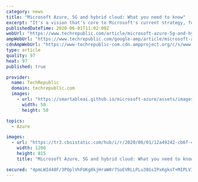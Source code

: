 ```yaml
---
category: news
title: "Microsoft Azure, 5G and hybrid cloud: What you need to know"
excerpt: "It's a vision that's core to Microsoft's current strategy, focused on delivering the tools needed to build a hybrid cloud that reaches from the hyperscale global computer of Azure into Windows, and then on down into the smallest of devices,"
publishedDateTime: 2020-06-01T11:02:00Z
webUrl: "https://www.techrepublic.com/article/microsoft-azure-5g-and-hybrid-cloud-what-you-need-to-know/"
ampWebUrl: "https://www.techrepublic.com/google-amp/article/microsoft-azure-5g-and-hybrid-cloud-what-you-need-to-know/"
cdnAmpWebUrl: "https://www-techrepublic-com.cdn.ampproject.org/c/s/www.techrepublic.com/google-amp/article/microsoft-azure-5g-and-hybrid-cloud-what-you-need-to-know/"
type: article
quality: 97
heat: 97
published: true

provider:
  name: TechRepublic
  domain: techrepublic.com
  images:
    - url: "https://smartableai.github.io/microsoft-azure/assets/images/organizations/techrepublic.com-50x50.jpg"
      width: 50
      height: 50

topics:
  - Azure

images:
  - url: "https://tr3.cbsistatic.com/hub/i/r/2020/06/01/12a49242-cb6f-466e-ac30-2f1d48e27d5a/resize/1200x/f2fbe90de778e11920caa51ecc173d36/tr-azure-edge-zones-2.jpg"
    width: 1200
    height: 815
    title: "Microsoft Azure, 5G and hybrid cloud: What you need to know"

secured: "4pmLWId48F/3POplVhFUKg8kjHraW0r7SoEVRLLPLu38GsIPxKgksT+MIPLVIAtTK2TYNGP8mPr5BgGGC2GDCldogFEyHaRUeJCiHmKjeMsyyy0c0fPLvL5dqOirZIu2y+oG+gibNMI5I0Lkbe20fk0ob0gJWs1kM8SbGv7rBDWesHkQ5MdN8A1VPb9hSpyzkXY7uImNmcqHSEQwXEFlP9i+XLeYIQnV8IVvevsAGL17lQpbwS1t55qKd6OUvIMs843gz31OrTDyoXwNhTps1Qa2Om4YbCHPcIscys+WT3bUhhpkheAKLvzr5z79n9fW;1q1lSZcMO92CnAcMYrComQ=="
---
```


